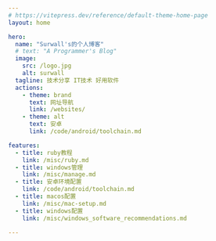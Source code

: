 ```yaml
---
# https://vitepress.dev/reference/default-theme-home-page
layout: home

hero:
  name: "Surwall's的个人博客"
  # text: "A Programmer's Blog"
  image:
    src: /logo.jpg
    alt: surwall
  tagline: 技术分享 IT技术 好用软件
  actions:
    - theme: brand
      text: 网址导航
      link: /websites/
    - theme: alt
      text: 安卓
      link: /code/android/toolchain.md

features:
  - title: ruby教程
    link: /misc/ruby.md
  - title: windows管理
    link: /misc/manage.md
  - title: 安卓环境配置
    link: /code/android/toolchain.md
  - title: macos配置
    link: /misc/mac-setup.md
  - title: windows配置
    link: /misc/windows_software_recommendations.md

---
```


<style lang="css">
.image-container .image-src {
  border-radius: 50%;
  width: 250px;
  height: 250px;
}
</style>